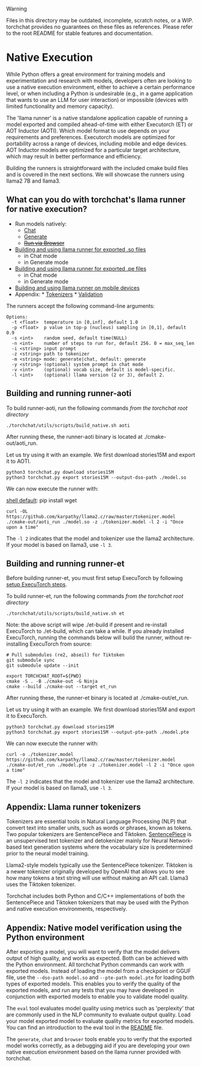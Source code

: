 > [!WARNING]
> Files in this directory may be outdated, incomplete, scratch notes, or a WIP. torchchat provides no guarantees on these files as references. Please refer to the root README for stable features and documentation.

# Native Execution

[shell default]: ./install/install_requirements.sh

While Python offers a great environment for training models and
experimentation and research with models, developers often are looking
to use a native execution environment, either to achieve a certain
performance level, or when including a Python is undesirable (e.g., in
a game application that wants to use an LLM for user interaction) or
impossible (devices with limited functionality and memory capacity).

The 'llama runner' is a native standalone application capable of
running a model exported and compiled ahead-of-time with either
Executorch (ET) or AOT Inductor (AOTI). Which model format to use
depends on your requirements and preferences.  Executorch models are
optimized for portability across a range of devices, including mobile
and edge devices.  AOT Inductor models are optimized for a particular
target architecture, which may result in better performance and
efficiency.

Building the runners is straightforward with the included cmake build
files and is covered in the next sections.  We will showcase the
runners using  llama2 7B and llama3.

## What can you do with torchchat's llama runner for native execution?

* Run models natively:
  * [Chat](#chat)
  * [Generate](#generate)
  * ~~[Run via Browser](#browser)~~
* [Building and using llama runner for exported .so files](#run-server)
     * in Chat mode
     * in Generate mode
* [Building and using llama runner for exported .pe files](#run-portable)
     * in Chat mode
     * in Generate mode
* [Building and using llama runner on mobile devices](#run-mobile)
* Appendix:
      * [Tokenizers](#tokenizers)
      * [Validation](#validation)


The runners accept the following command-line arguments:

[skip default]: begin
```
Options:
  -t <float>  temperature in [0,inf], default 1.0
  -p <float>  p value in top-p (nucleus) sampling in [0,1], default 0.9
  -s <int>    random seed, default time(NULL)
  -n <int>    number of steps to run for, default 256. 0 = max_seq_len
  -i <string> input prompt
  -z <string> path to tokenizer
  -m <string> mode: generate|chat, default: generate
  -y <string> (optional) system prompt in chat mode
  -v <int>    (optional) vocab size, default is model-specific.
  -l <int>    (optional) llama version (2 or 3), default 2.
```
[skip default]: end

## Building and running runner-aoti

To build runner-aoti, run the following commands *from the torchchat
root directory*

```
./torchchat/utils/scripts/build_native.sh aoti
```

After running these, the runner-aoti binary is located at ./cmake-out/aoti_run.

Let us try using it with an example.
We first download stories15M and export it to AOTI.

```
python3 torchchat.py download stories15M
python3 torchchat.py export stories15M --output-dso-path ./model.so
```

We can now execute the runner with:

[shell default]: pip install wget
```
curl -OL https://github.com/karpathy/llama2.c/raw/master/tokenizer.model
./cmake-out/aoti_run ./model.so -z ./tokenizer.model -l 2 -i "Once upon a time"
```

The `-l 2` indicates that the model and tokenizer use the llama2 architecture.  If your model is based on llama3, use `-l 3`.

## Building and running runner-et

Before building runner-et, you must first setup ExecuTorch by
following [setup ExecuTorch steps](torchchat/edge/docs/executorch_setup.md).


To build runner-et, run the following commands *from the torchchat
root directory*

```
./torchchat/utils/scripts/build_native.sh et
```

Note: the above script will wipe ./et-build if present and re-install
ExecuTorch to ./et-build, which can take a while.  If you already
installed ExecuTorch, running the commands below will build the
runner, without re-installing ExecuTorch from source:

```
# Pull submodules (re2, abseil) for Tiktoken
git submodule sync
git submodule update --init

export TORCHCHAT_ROOT=${PWD}
cmake -S . -B ./cmake-out -G Ninja
cmake --build ./cmake-out --target et_run
```

After running these, the runner-et binary is located at ./cmake-out/et_run.

Let us try using it with an example.
We first download stories15M and export it to ExecuTorch.

```
python3 torchchat.py download stories15M
python3 torchchat.py export stories15M --output-pte-path ./model.pte
```

We can now execute the runner with:

```
curl -o ./tokenizer.model https://github.com/karpathy/llama2.c/raw/master/tokenizer.model
./cmake-out/et_run ./model.pte -z ./tokenizer.model -l 2 -i "Once upon a time"
```

The `-l 2` indicates that the model and tokenizer use the llama2 architecture.  If your model is based on llama3, use `-l 3`.

## Appendix: Llama runner tokenizers

Tokenizers are essential tools in Natural Language Processing (NLP)
that convert text into smaller units, such as words or phrases, known
as tokens. Two popular tokenizers are SentencePiece and
Tiktoken. [SentencePiece](https://github.com/google/sentencepiece) is
an unsupervised text tokenizer and detokenizer mainly for Neural
Network-based text generation systems where the vocabulary size is
predetermined prior to the neural model training.

Llama2-style models typically use the SentencePiece
tokenizer. Tiktoken is a newer tokenizer originally developed by
OpenAI that allows you to see how many tokens a text string will use
without making an API call. Llama3 uses the Tiktoken tokenizer.

Torchchat includes both Python and C/C++ implementations of both the
SentencePiece and Tiktoken tokenizers that may be used with the Python
and native execution environments, respectively.

## Appendix: Native model verification using the Python environment

After exporting a model, you will want to verify that the model
delivers output of high quality, and works as expected.  Both can be
achieved with the Python environment.  All torchchat Python commands
can work with exported models.  Instead of loading the model from a
checkpoint or GGUF file, use the `--dso-path model.so` and
`--pte-path model.pte` for loading both types of exported models. This
enables you to verify the quality of the exported models, and run any
tests that you may have developed in conjunction with exported models
to enable you to validate model quality.

The `eval` tool evaluates model quality using metrics such as
'perplexity' that are commonly used in the NLP community to evaluate
output quality.  Load your model exported model to evaluate quality
metrics for exported models.  You can find an introduction to the eval
tool in the [README](../README.md) file.

The `generate`, `chat` and `browser` tools enable you to verify that
the exported model works correctly, as a debugging aid if you are
developing your own native execution environment based on the llama
runner provided with torchchat.

[end default]: end
